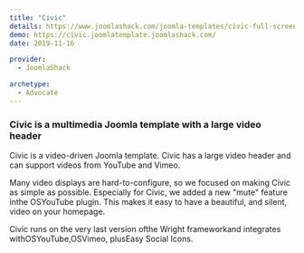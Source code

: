 ```yaml
---
title: "Civic"
details: https://www.joomlashack.com/joomla-templates/civic-full-screen-video
demo: https://civic.joomlatemplate.joomlashack.com/
date: 2019-11-16

provider:
  - JoomlaShack

archetype:
  - Advocate
---
```


### Civic is a multimedia Joomla template with a large video header

Civic is a video-driven Joomla template. Civic has a large video header and can support videos from YouTube and Vimeo.

Many video displays are hard-to-configure, so we focused on making Civic as simple as possible. Especially for Civic, we added a new "mute" feature inthe OSYouTube plugin. This makes it easy to have a beautiful, and silent, video on your homepage.

Civic runs on the very last version ofthe Wright frameworkand integrates withOSYouTube,OSVimeo, plusEasy Social Icons.